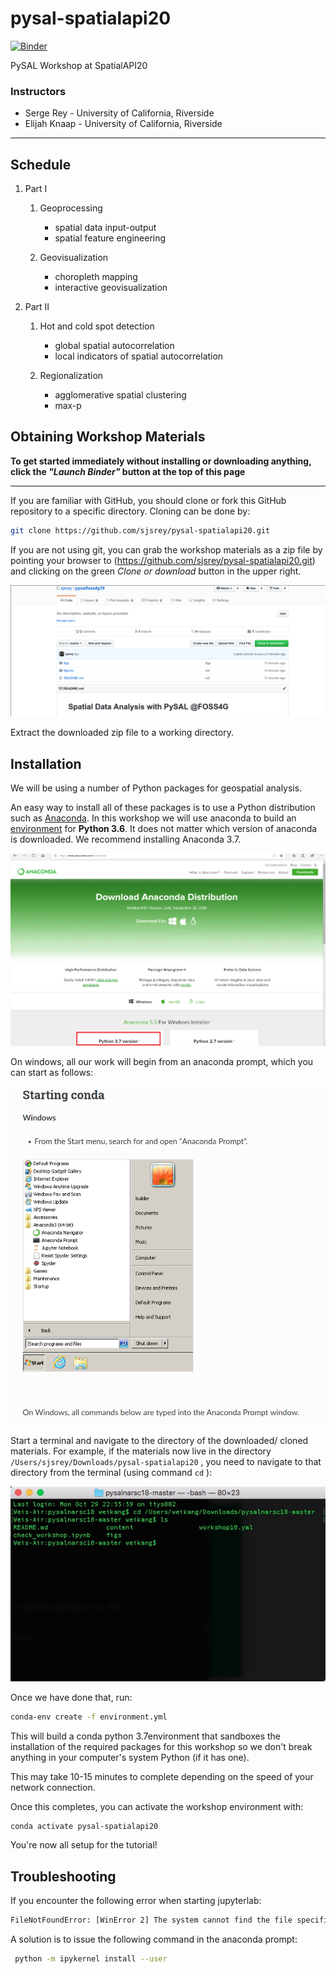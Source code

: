 # pysal-spatialapi20

[![Binder](https://mybinder.org/badge_logo.svg)](https://mybinder.org/v2/gh/sjsrey/pysal-spatialapi20/master?urlpath=lab)

PySAL Workshop at SpatialAPI20

### Instructors

* Serge Rey - University of California, Riverside
* Elijah Knaap - University of California, Riverside

---

## Schedule
1.  Part I
   
       1.  Geoprocessing
       
           -   spatial data input-output
           -   spatial feature engineering
       
       2.  Geovisualization
       
           -   choropleth mapping
           -   interactive geovisualization
   
2.  Part II
   
       1.  Hot and cold spot detection
       
           -   global spatial autocorrelation
           -   local indicators of spatial autocorrelation
       
       2.  Regionalization
       
           -   agglomerative spatial clustering
           -   max-p


## Obtaining Workshop Materials

**To get started immediately without installing or downloading anything, click the *"Launch Binder"* button at the top of this page**

---
If you are familiar with GitHub, you should clone or fork this GitHub repository to a specific directory. Cloning can be done by:

``` bash
git clone https://github.com/sjsrey/pysal-spatialapi20.git
```

If you are not using git, you can grab the workshop materials as a zip file by pointing your browser to (https://github.com/sjsrey/pysal-spatialapi20.git) and clicking on the green _Clone or download_ button in the upper right.

![download](figs/readmefigs/download.png)

Extract the downloaded zip file to a working directory.

## Installation

We will be using a number of Python packages for geospatial analysis.

An easy way to install all of these packages is to use a Python distribution such as [Anaconda](https://www.anaconda.com/download/#macos). In this workshop we will use anaconda to build an [environment](https://conda.io/docs/user-guide/tasks/manage-environments.html) for **Python 3.6**. It does not matter which version of anaconda is downloaded. We recommend installing Anaconda 3.7.

![anaconda](figs/readmefigs/anaconda.png)

On windows, all our work will begin from an anaconda prompt, which you can start as follows:

![anacondaprompt](figs/readmefigs/anacondastartwin.png)

Start a terminal and navigate to the directory of the downloaded/ cloned materials. For example, if the materials now live in the directory `/Users/sjsrey/Downloads/pysal-spatialapi20` , you need to navigate to that directory from the terminal (using command `cd` ):

![directory](figs/readmefigs/directory.png)

Once we have done that, run:

``` bash
conda-env create -f environment.yml
```

This will build a conda python 3.7environment that sandboxes the installation of the required packages for this workshop so we don't break anything in your computer's system Python (if it has one).

This may take 10-15 minutes to complete depending on the speed of your network connection.

Once this completes, you can activate the workshop environment with:

``` bash
conda activate pysal-spatialapi20
```

You're now all setup for the tutorial!

## Troubleshooting

If you encounter the following error when starting jupyterlab:

``` bash
FileNotFoundError: [WinError 2] The system cannot find the file specified
```

A solution is to issue the following command in the anaconda prompt:

``` bash
 python -m ipykernel install --user
```
